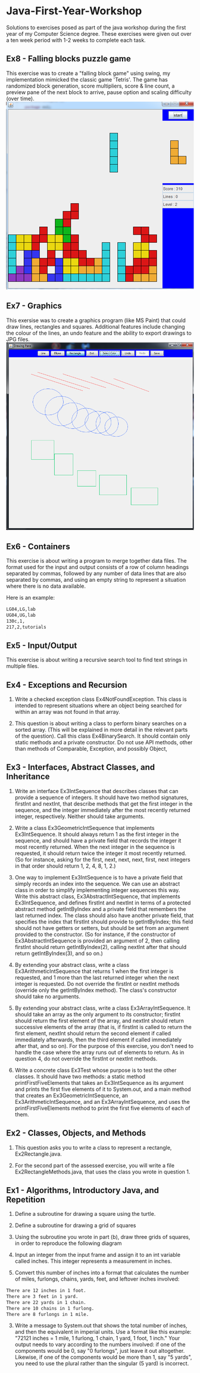 # Java-First-Year-Workshop

Solutions to exercises posed as part of the java workshop during the first year of my Computer Science degree. These exercises were given out over a ten week period with 1-2 weeks to complete each task.

## Ex8 - Falling blocks puzzle game
This exercise was to create a "falling block game" using swing, my implementation mimicked the classic game 'Tetris'. The game has randomized block generation, score multipliers, score & line count, a preview pane of the next block to arrive, pause option and scaling difficulty (over time).
![alt text](https://raw.githubusercontent.com/Mattie432/Java-First-Year-Workshop/master/images/ex8.png?token=3811007__eyJzY29wZSI6IlJhd0Jsb2I6TWF0dGllNDMyL0phdmEtRmlyc3QtWWVhci1Xb3Jrc2hvcC9tYXN0ZXIvaW1hZ2VzL2V4OC5wbmciLCJleHBpcmVzIjoxNDEwOTE3NzYxfQ%3D%3D--085983715df0a1df629cd4b1628f0f09c10f45da "Tetris game image")


## Ex7 - Graphics
This exersise was to create a graphics program (like MS Paint) that could draw lines, rectangles and squares. Additional features include changing the colour of the lines, an undo feature and the ability to export drawings to JPG files.
![alt text](https://raw.githubusercontent.com/Mattie432/Java-First-Year-Workshop/master/images/ex7.png?token=3811007__eyJzY29wZSI6IlJhd0Jsb2I6TWF0dGllNDMyL0phdmEtRmlyc3QtWWVhci1Xb3Jrc2hvcC9tYXN0ZXIvaW1hZ2VzL2V4Ny5wbmciLCJleHBpcmVzIjoxNDEwOTE3ODA5fQ%3D%3D--dd45bcb6dc8f704e4576aa315112379f831b8269 "Drawing  program image")


## Ex6 - Containers
This exercise is about writing a program to merge together data files. The format used for the input and output consists of a row of column headings separated by commas, followed by any number of data lines that are also separated by commas, and using an empty string to represent a situation where there is no data available.

Here is an example:
```room,floor,use
LG04,LG,lab
UG04,UG,lab
130c,1,
217,2,tutorials
```

## Ex5 - Input/Output
This exercise is about writing a recursive search tool to find text strings in multiple files.

## Ex4 - Exceptions and Recursion
1. Write a checked exception class Ex4NotFoundException. This class is intended to represent situations where an object being searched for within an array was not found in that array.

2. This question is about writing a class to perform binary searches on a sorted array. (This will be explained in more detail in the relevant parts of the question). Call this class Ex4BinarySearch. It should contain only static methods and a private constructor. Do not use API methods, other than methods of Comparable, Exception, and possibly Object,

## Ex3 - Interfaces, Abstract Classes, and Inheritance
1. Write an interface Ex3IntSequence that describes classes that can provide a sequence of integers. It should have two method signatures, firstInt and nextInt, that describe methods that get the first integer in the sequence, and the integer immediately after the most recently returned integer, respectively. Neither should take arguments.

2. Write a class Ex3GeometricIntSequence that implements Ex3IntSequence. It should always return 1 as the first integer in the sequence, and should have a private field that records the integer it most recently returned. When the next integer in the sequence is requested, it should return twice the integer it most recently returned. (So for instance, asking for the first, next, next, next, first, next integers in that order should return 1, 2, 4, 8, 1, 2.)

3. One way to implement Ex3IntSequence is to have a private field that simply records an index into the sequence. We can use an abstract class in order to simplify implementing integer sequences this way. Write this abstract class, Ex3AbstractIntSequence, that implements Ex3IntSequence, and defines firstInt and nextInt in terms of a protected abstract method getIntByIndex and a private field that remembers the last returned index. The class should also have another private field, that specifies the index that firstInt should provide to getIntByIndex; this field should not have getters or setters, but should be set from an argument provided to the constructor. (So for instance, if the constructor of Ex3AbstractIntSequence is provided an argument of 2, then calling firstInt should return getIntByIndex(2), calling nextInt after that should return getIntByIndex(3), and so on.)

4. By extending your abstract class, write a class Ex3ArithmeticIntSequence that returns 1 when the first integer is requested, and 1 more than the last returned integer when the next integer is requested. Do not override the firstInt or nextInt methods (override only the getIntByIndex method). The class's constructor should take no arguments.

5. By extending your abstract class, write a class Ex3ArrayIntSequence. It should take an array as the only argument to its constructor; firstInt should return the first element of the array, and nextInt should return successive elements of the array (that is, if firstInt is called to return the first element, nextInt should return the second element if called immediately afterwards, then the third element if called immediately after that, and so on). For the purpose of this exercise, you don't need to handle the case where the array runs out of elements to return. As in question 4, do not override the firstInt or nextInt methods.

6. Write a concrete class Ex3Test whose purpose is to test the other classes. It should have two methods: a static method printFirstFiveElements that takes an Ex3IntSequence as its argument and prints the first five elements of it to System.out, and a main method that creates an Ex3GeometricIntSequence, an Ex3ArithmeticIntSequence, and an Ex3ArrayIntSequence, and uses the printFirstFiveElements method to print the first five elements of each of them.

## Ex2 - Classes, Objects, and Methods
1. This question asks you to write a class to represent a rectangle, Ex2Rectangle.java.

2. For the second part of the assessed exercise, you will write a file Ex2RectangleMethods.java, that uses the class you wrote in question 1. 

## Ex1 - Algorithms, Introductory Java, and Repetition
1. Define a subroutine for drawing a square using the turtle.
2. Define a subroutine for drawing a grid of squares
3. Using the subroutine you wrote in part (b), draw three grids of squares, in order to reproduce the following diagram


1. Input an integer from the input frame and assign it to an int variable called inches. This integer represents a measurement in inches.
2. Convert this number of inches into a format that calculates the number of miles, furlongs, chains, yards, feet, and leftover inches involved:
```
There are 12 inches in 1 foot.
There are 3 feet in 1 yard.
There are 22 yards in 1 chain.
There are 10 chains in 1 furlong.
There are 8 furlongs in 1 mile.
```
3. Write a message to System.out that shows the total number of inches, and then the equivalent in imperial units.
Use a format like this example: "72121 inches = 1 mile, 1 furlong, 1 chain, 1 yard, 1 foot, 1 inch."
Your output needs to vary according to the numbers involved: if one of the components would be 0, say "0 furlongs", just leave it out altogether. Likewise, if one of the components would be more than 1, say "5 yards", you need to use the plural rather than the singular (5 yard) is incorrect.
